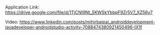 Application Link: https://drive.google.com/file/d/1TjCNI9Nt_5KWSkYbbpF9Zr5V7_XZ56y7

Video: https://www.linkedin.com/posts/mihirbajpai_androiddevelopment-javadeveloper-androidstudio-activity-7088474380921450496-IX1f
